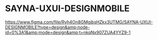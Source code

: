 # SAYNA-UXUI-DESIGNMOBILE
https://www.figma.com/file/Ryh4On8GMgjbsHZkx3UTMG/SAYNA-UXUI-DESIGNMOBILE?type=design&amp;node-id=0%3A1&amp;mode=design&amp;t=nkqNx907ZUA4YYZ9-1
